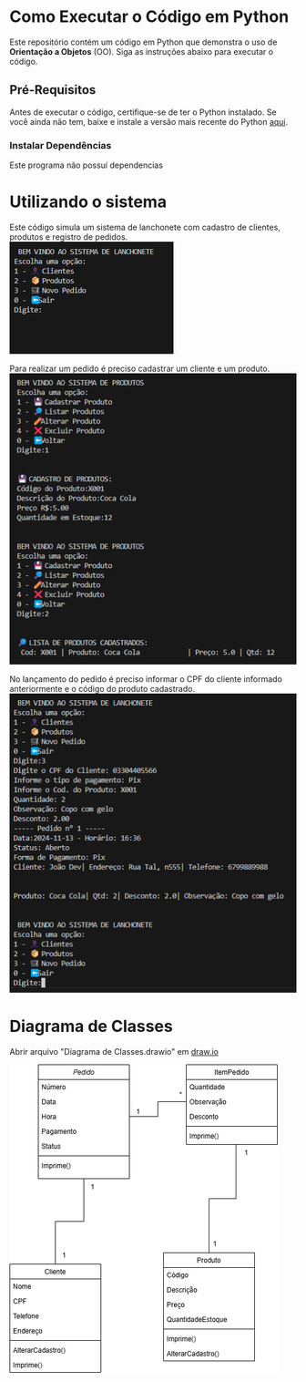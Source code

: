 # Como Executar o Código em Python

Este repositório contém um código em Python que demonstra o uso de **Orientação a Objetos** (OO). Siga as instruções abaixo para executar o código.

## Pré-Requisitos

Antes de executar o código, certifique-se de ter o Python instalado. Se você ainda não tem, baixe e instale a versão mais recente do Python [aqui](https://www.python.org/downloads/).

### Instalar Dependências
Este programa não possuí dependencias

# Utilizando o sistema
Este código simula um sistema de lanchonete com cadastro de clientes, produtos e registro de pedidos.  
![Menu Principal](src/menu_principal.png)

Para realizar um pedido é preciso cadastrar um cliente e um produto. 
![Cadastros](src/cadastros.png)

No lançamento do pedido é preciso informar o CPF do cliente informado anteriormente e o código do produto cadastrado.  
![Lançamento do Pedido](src/pedido.png)

# Diagrama de Classes 
Abrir arquivo "Diagrama de Classes.drawio" em [draw.io](https://www.draw.io/)  
  
![Lançamento do Pedido](src/Diagrama%20de%20Classes.png)